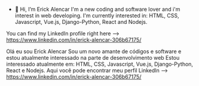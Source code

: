 - 👋 Hi, I’m Erick Alencar
I'm a new coding and software lover and i'm interest in web developing.
I'm currently interested in: HTML, CSS, Javascript, Vue.js, Django-Python, React and Nodejs.

You can find my LinkedIn profile right here --> https://www.linkedin.com/in/erick-alencar-306b67175/

Olá eu sou Erick Alencar
Sou um novo amante de códigos e software e estou atualmente interessado na parte de desenvolvimento web
Estou interessado atualmente em: HTML, CSS, Javascript, Vue.js, Django-Python, React e Nodejs.
Aqui você pode encontrar meu perfil LinkedIn --> https://www.linkedin.com/in/erick-alencar-306b67175/

